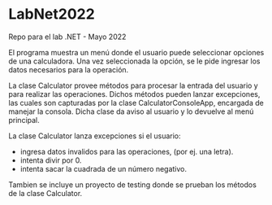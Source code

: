# LabNet2022
Repo para el lab .NET - Mayo 2022

El programa muestra un menú donde el usuario puede seleccionar opciones de una calculadora. Una vez seleccionada la opción, se le pide ingresar los datos necesarios para la operación.

La clase Calculator provee métodos para procesar la entrada del usuario y para realizar las operaciones. Dichos métodos pueden lanzar excepciones, las cuales son capturadas por la clase CalculatorConsoleApp, encargada de manejar la consola. Dicha clase da aviso al usuario y lo devuelve al menú principal.

La clase Calculator lanza excepciones si el usuario:
- ingresa datos invalidos para las operaciones, (por ej. una letra).
- intenta divir por 0.
- intenta sacar la cuadrada de un número negativo.

Tambien se incluye un proyecto de testing donde se prueban los métodos de la clase Calculator.
